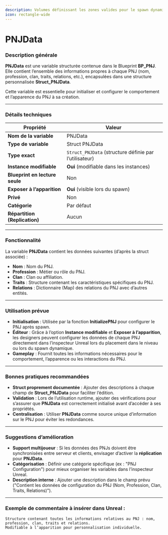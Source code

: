 ```yaml
---
description: Volumes définissant les zones valides pour le spawn dynamique.
icon: rectangle-wide
---
```


# PNJData

### Description générale

**PNJData** est une variable structurée contenue dans le Blueprint **BP\_PNJ**.\
Elle contient l’ensemble des informations propres à chaque PNJ (nom, profession, clan, traits, relations, etc.), encapsulées dans une structure personnalisée **Struct\_PNJData**.

Cette variable est essentielle pour initialiser et configurer le comportement et l’apparence du PNJ à sa création.

***

### Détails techniques

| Propriété                      | Valeur                                                 |
| ------------------------------ | ------------------------------------------------------ |
| **Nom de la variable**         | PNJData                                                |
| **Type de variable**           | Struct PNJData                                         |
| **Type exact**                 | `Struct_PNJData` (structure définie par l’utilisateur) |
| **Instance modifiable**        | **Oui** (modifiable dans les instances)                |
| **Blueprint en lecture seule** | Non                                                    |
| **Exposer à l’apparition**     | **Oui** (visible lors du spawn)                        |
| **Privé**                      | Non                                                    |
| **Catégorie**                  | Par défaut                                             |
| **Répartition (Replication)**  | Aucun                                                  |

***

### Fonctionnalité

La variable **PNJData** contient les données suivantes (d’après la struct associée) :

* **Nom** : Nom du PNJ.
* **Profession** : Métier ou rôle du PNJ.
* **Clan** : Clan ou affiliation.
* **Traits** : Structure contenant les caractéristiques spécifiques du PNJ.
* **Relations** : Dictionnaire (Map) des relations du PNJ avec d’autres entités.

***

### Utilisation prévue

* **Initialisation** : Utilisée par la fonction **InitializePNJ** pour configurer le PNJ après spawn.
* **Éditeur** : Grâce à l’option **Instance modifiable** et **Exposer à l’apparition**, les designers peuvent configurer les données de chaque PNJ directement dans l’inspecteur Unreal lors du placement dans le niveau ou lors du spawn dynamique.
* **Gameplay** : Fournit toutes les informations nécessaires pour le comportement, l’apparence ou les interactions du PNJ.

***

### Bonnes pratiques recommandées

* **Struct proprement documentée** : Ajouter des descriptions à chaque champ de **Struct\_PNJData** pour faciliter l’édition.
* **Validation** : Lors de l’utilisation runtime, ajouter des vérifications pour s’assurer que **PNJData** est correctement initialisé avant d’accéder à ses propriétés.
* **Centralisation** : Utiliser **PNJData** comme source unique d’information sur le PNJ pour éviter les redondances.

***

### Suggestions d’amélioration

* **Support multijoueur** : Si les données des PNJs doivent être synchronisées entre serveur et clients, envisager d’activer la **réplication** pour **PNJData**.
* **Catégorisation** : Définir une catégorie spécifique (ex : "PNJ Configuration") pour mieux organiser les variables dans l’inspecteur Unreal.
* **Description interne** : Ajouter une description dans le champ prévu ("Contient les données de configuration du PNJ (Nom, Profession, Clan, Traits, Relations)").

***

### Exemple de commentaire à insérer dans Unreal :

```
Structure contenant toutes les informations relatives au PNJ : nom, profession, clan, traits et relations.
Modifiable à l’apparition pour personnalisation individuelle.
```
